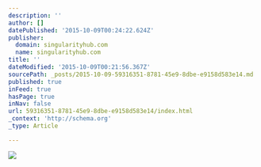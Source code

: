 ```yaml
---
description: ''
author: []
datePublished: '2015-10-09T00:24:22.624Z'
publisher:
  domain: singularityhub.com
  name: singularityhub.com
title: ''
dateModified: '2015-10-09T00:21:56.367Z'
sourcePath: _posts/2015-10-09-59316351-8781-45e9-8dbe-e9158d583e14.md
published: true
inFeed: true
hasPage: true
inNav: false
url: 59316351-8781-45e9-8dbe-e9158d583e14/index.html
_context: 'http://schema.org'
_type: Article

---
```

![](http://cdn.singularityhub.com/wp-content/uploads/2015/07/fovr-perspective-v5_FoVR-intro-.png)